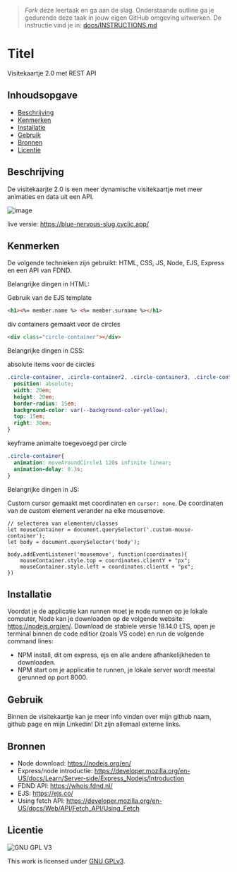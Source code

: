 > _Fork_ deze leertaak en ga aan de slag. Onderstaande outline ga je gedurende deze taak in jouw eigen GitHub omgeving uitwerken. De instructie vind je in: [docs/INSTRUCTIONS.md](docs/INSTRUCTIONS.md)

# Titel
<!-- Geef je project een titel en schrijf in één zin wat het is -->
Visitekaartje 2.0 met REST API

## Inhoudsopgave

  * [Beschrijving](#beschrijving)
  * [Kenmerken](#kenmerken)
  * [Installatie](#installatie)
  * [Gebruik](#gebruik)
  * [Bronnen](#bronnen)
  * [Licentie](#licentie)

## Beschrijving
<!-- In de Beschrijving staat hoe je project er uit ziet, hoe het werkt en wat je er mee kan. -->
De visitekaarjte 2.0 is een meer dynamische visitekaartje met meer animaties en data uit een API.

<!-- Voeg een mooie poster visual toe 📸 -->
![image](https://user-images.githubusercontent.com/112855878/218800394-e5243d48-ea90-4f6e-9c3f-db3cb2ed885a.png)

<!-- Voeg een link toe naar Github Pages 🌐-->
live versie: https://blue-nervous-slug.cyclic.app/

## Kenmerken
<!-- Bij Kenmerken staat welke technieken zijn gebruikt en hoe. Wat is de HTML structuur? Wat zijn de belangrijkste dingen in CSS? Wat is er met Javascript gedaan en hoe? Misschien heb je een framwork of library gebruikt? -->
De volgende technieken zijn gebruikt: HTML, CSS, JS, Node, EJS, Express en een API van FDND.

Belangrijke dingen in HTML:

Gebruik van de EJS template
```HTML
<h1><%= member.name %> <%= member.surname %></h1>
```

div containers gemaakt voor de circles
```HTML
<div class="circle-container"></div>
```

Belangrijke dingen in CSS:

absolute items voor de circles
```CSS
.circle-container, .circle-container2, .circle-container3, .circle-container4, .circle-container5{
  position: absolute;
  width: 20em;
  height: 20em;
  border-radius: 15em;
  background-color: var(--background-color-yellow);
  top: 15em;
  right: 30em;
}
```

keyframe animaite toegevoegd per circle
```CSS
.circle-container{
  animation: moveAroundCircle1 120s infinite linear;
  animation-delay: 0.3s;
}
```

Belangrijke dingen in JS:

Custom cursor gemaakt met coordinaten en `cursor: none`. De coordinaten van de custom element verander na elke mousemove.
```JS
// selecteren van elementen/classes
let mouseContainer = document.querySelector('.custom-mouse-container');
let body = document.querySelector('body');

body.addEventListener('mousemove', function(coordinates){
    mouseContainer.style.top = coordinates.clientY + "px";
    mouseContainer.style.left = coordinates.clientX + "px";
})
```

## Installatie
Voordat je de applicatie kan runnen moet je node runnen op je lokale computer, Node kan je downloaden op de volgende website: https://nodejs.org/en/.
Download de stabiele versie 18.14.0 LTS, open je terminal binnen de code editior (zoals VS code) en run de volgende command lines:

- NPM install, dit om express, ejs en alle andere afhankelijkheden te downloaden.
- NPM start om je applicatie te runnen, je lokale server wordt meestal gerunned op port 8000.

## Gebruik
Binnen de visitekaartje kan je meer info vinden over mijn github naam, github page en mijn Linkedin! Dit zijn allemaal externe links.

## Bronnen
- Node download: https://nodejs.org/en/
- Express/node introductie: https://developer.mozilla.org/en-US/docs/Learn/Server-side/Express_Nodejs/Introduction
- FDND API: https://whois.fdnd.nl/
- EJS: https://ejs.co/
- Using fetch API: https://developer.mozilla.org/en-US/docs/Web/API/Fetch_API/Using_Fetch

## Licentie

![GNU GPL V3](https://www.gnu.org/graphics/gplv3-127x51.png)

This work is licensed under [GNU GPLv3](./LICENSE).
